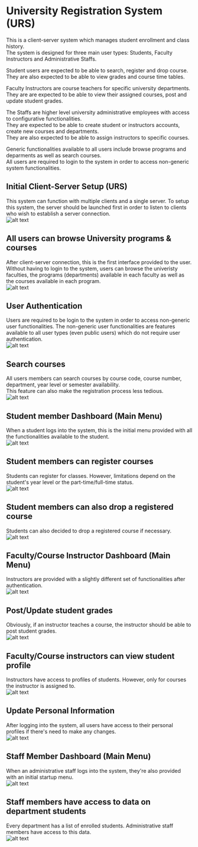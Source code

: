 # University Registration System (URS)
This is a client-server system which manages student enrollment and class history. <br>
The system is designed for three main user types: Students, Faculty Instructors and Administrative Staffs. <br> 

Student users are expected to be able to search, register and drop course.<br>
They are also expected to be able to view grades and course time tables.<br>

Faculty Instructors are course teachers for specific university departments. <br>
They are are expected to be able to view their assigned courses, post and update student grades. <br> 

The Staffs are higher level university administrative employees with access to configurative functionalities. <br>
They are expected to be able to create student or instructors accounts, create new courses and departments. <br>
They are also expected to be able to assign instructors to specific courses.  <br>

Generic functionalities available to all users include browse programs and deparments as well as search courses. <br>
All users are required to login to the system in order to access non-generic system functionalities.<br>

## Initial Client-Server Setup (URS)
This system can function with multiple clients and a single server. To setup this system, the server should be launched first in order to listen to clients who wish to establish a server connection.<br>
![alt text](https://github.com/IfeoluwaDavid/University-Registration-System-URS/blob/master/demo/initialsetup.PNG)

## All users can browse University programs & courses
After client-server connection, this is the first interface provided to the user. Without having to login to the system, users can browse the univeristy faculties, the programs (departments) available in each faculty as well as the courses available in each program.<br>
![alt text](https://github.com/IfeoluwaDavid/University-Registration-System-URS/blob/master/demo/browseuniversity.PNG)

## User Authentication
Users are required to be login to the system in order to access non-generic user functionalities. The non-generic user functionalities are features available to all user types (even public users) which do not require user authentication.<br>
![alt text](https://github.com/IfeoluwaDavid/University-Registration-System-URS/blob/master/demo/login.PNG)

## Search courses
All users members can search courses by course code, course number, department, year level or semester availability.<br>
This feature can also make the registration process less tedious.<br>
![alt text](https://github.com/IfeoluwaDavid/University-Registration-System-URS/blob/master/demo/searchcourse.PNG)

## Student member Dashboard (Main Menu)
When a student logs into the system, this is the initial menu provided with all the functionalities available to the student.<br>
![alt text](https://github.com/IfeoluwaDavid/University-Registration-System-URS/blob/master/demo/studentmenu.PNG)

## Student members can register courses
Students can register for classes. However, limitations depend on the student's year level or the part-time/full-time status.<br>
![alt text](https://github.com/IfeoluwaDavid/University-Registration-System-URS/blob/master/demo/registercourse.PNG)

## Student members can also drop a registered course
Students can also decided to drop a registered course if necessary.<br>
![alt text](https://github.com/IfeoluwaDavid/University-Registration-System-URS/blob/master/demo/dropcourse.PNG)

## Faculty/Course Instructor Dashboard (Main Menu)
Instructors are provided with a slightly different set of functionalities after authentication.<br>
![alt text](https://github.com/IfeoluwaDavid/University-Registration-System-URS/blob/master/demo/facultymenu.PNG)

## Post/Update student grades
Obviously, if an instructor teaches a course, the instructor should be able to post student grades.<br>
![alt text](https://github.com/IfeoluwaDavid/University-Registration-System-URS/blob/master/demo/postgradesA.PNG)

## Faculty/Course instructors can view student profile 
Instructors have access to profiles of students. However, only for courses the instructor is assigned to.<br>
![alt text](https://github.com/IfeoluwaDavid/University-Registration-System-URS/blob/master/demo/postgradesB.PNG)

## Update Personal Information
After logging into the system, all users have access to their personal profiles if there's need to make any changes.<br>
![alt text](https://github.com/IfeoluwaDavid/University-Registration-System-URS/blob/master/demo/personalprofile.PNG)

## Staff Member Dashboard (Main Menu)
When an administrative staff logs into the system, they're also provided with an initial startup menu.<br>
![alt text](https://github.com/IfeoluwaDavid/University-Registration-System-URS/blob/master/demo/staffmenu.PNG)

## Staff members have access to data on department students
Every department has a list of enrolled students. Administrative staff members have access to this data.<br>
![alt text](https://github.com/IfeoluwaDavid/University-Registration-System-URS/blob/master/demo/departmentstudents.PNG)
